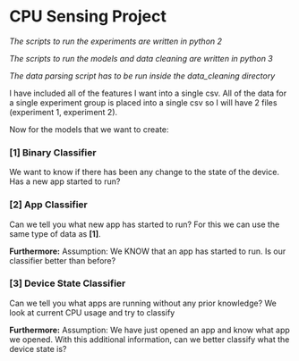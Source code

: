 # CPU Sensing Project

*The scripts to run the experiments are written in python 2*

*The scripts to run the models and data cleaning are written in python 3*

*The data parsing script has to be run inside the data_cleaning directory*

I have included all of the features I want into a single csv.
All of the data for a single experiment group is placed into a single csv
so I will have 2 files (experiment 1, experiment 2).

Now for the models that we want to create:

### [1] Binary Classifier
We want to know if there has been any change to the state of the device.
Has a new app started to run?

### [2] App Classifier
Can we tell you what new app has started to run?
For this we can use the same type of data as **[1]**.

**Furthermore:**
Assumption: We KNOW that an app has started to run.
Is our classifier better than before?

### [3] Device State Classifier
Can we tell you what apps are running without any prior knowledge?
We look at current CPU usage and try to classify

**Furthermore:**
Assumption: We have just opened an app and know what app we opened.
With this additional information, can we better classify what the
device state is?
